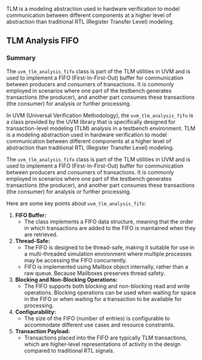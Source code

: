 
TLM is a modeling abstraction used in hardware verification to model communication between different components at a higher level of abstraction than traditional RTL (Register Transfer Level) modeling.


## TLM Analysis FIFO

### Summary
The `uvm_tlm_analysis_fifo` class is part of the TLM utilities in UVM and is used to implement a FIFO (First-In-First-Out) buffer for communication between producers and consumers of transactions. It is commonly employed in scenarios where one part of the testbench generates transactions (the producer), and another part consumes these transactions (the consumer) for analysis or further processing.

In UVM (Universal Verification Methodology), the `uvm_tlm_analysis_fifo` is a class provided by the UVM library that is specifically designed for transaction-level modeling (TLM) analysis in a testbench environment. TLM is a modeling abstraction used in hardware verification to model communication between different components at a higher level of abstraction than traditional RTL (Register Transfer Level) modeling.

The `uvm_tlm_analysis_fifo` class is part of the TLM utilities in UVM and is used to implement a FIFO (First-In-First-Out) buffer for communication between producers and consumers of transactions. It is commonly employed in scenarios where one part of the testbench generates transactions (the producer), and another part consumes these transactions (the consumer) for analysis or further processing.

Here are some key points about `uvm_tlm_analysis_fifo`:

1. **FIFO Buffer:**
    - The class implements a FIFO data structure, meaning that the order in which transactions are added to the FIFO is maintained when they are retrieved.
2. **Thread-Safe:**
    - The FIFO is designed to be thread-safe, making it suitable for use in a multi-threaded simulation environment where multiple processes may be accessing the FIFO concurrently.
    - FIFO is implemented using Mailbox object internally, rather than a raw queue. Because Mailboxes preserves thread safety.
1. **Blocking and Non-Blocking Operations:**
    - The FIFO supports both blocking and non-blocking read and write operations. Blocking operations can be used when waiting for space in the FIFO or when waiting for a transaction to be available for processing.
2. **Configurability:**
    - The size of the FIFO (number of entries) is configurable to accommodate different use cases and resource constraints.
3. **Transaction Payload:**
    - Transactions placed into the FIFO are typically TLM transactions, which are higher-level representations of activity in the design compared to traditional RTL signals.

